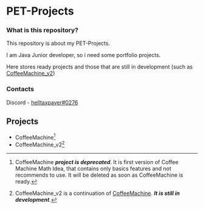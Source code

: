 # PET-Projects
### What is this repository?
This repository is about my PET-Projects. 

I am Java Junior developer, so i need some portfolio projects. 

Here stores ready projects and those that are still in development (such as [CoffeeMachine_v2](https://github.com/architect-711/PET-Projects/tree/main/CoffeeMachine_v2))

### Contacts
Discord - [helltaxpayer#0276](discordapp.com/users/helltaxpayer#0276)

## Projects
- CoffeeMachine[^1]
- CoffeeMachine_v2[^2]

[^1]:CoffeeMachine ***project is deprecated***. It is first version of Coffee Machine Math Idea, that contains only basics features and not recommends to use. It will be deleted as soon as CoffeeMachine is ready.
[^2]:CoffeeMachine_v2 is a continuation of [CoffeeMachine](https://github.com/architect-711/PET-Projects/tree/main/CoffeeMachine_v2). ***It is still in development***.
